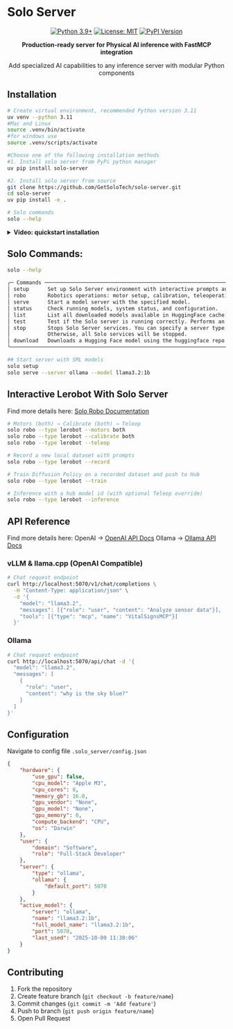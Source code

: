 # Solo Server

<div align="center">

[![Python 3.9+](https://img.shields.io/badge/Python-3.9%2B-blue.svg)](https://www.python.org/downloads/)
[![License: MIT](https://img.shields.io/pypi/l/solo-server)](https://opensource.org/licenses/MIT)
[![PyPI Version](https://img.shields.io/pypi/v/solo-server)](https://pypi.org/project/solo-server/)

**Production-ready server for Physical AI inference with FastMCP integration**

Add specialized AI capabilities to any inference server with modular Python components

</div>

## Installation

```bash
# Create virtual environment, recommended Python version 3.11
uv venv --python 3.11
#Mac and Linux
source .venv/bin/activate
#for windows use 
source .venv/scripts/activate

#Choose one of the following installation methods
#1. Install solo server from PyPi python manager
uv pip install solo-server

#2. Install solo server from source
git clone https://github.com/GetSoloTech/solo-server.git
cd solo-server
uv pip install -e .

# Solo commands
solo --help

```

<details>
<summary><strong>Video: quickstart installation</strong></summary>

[![Video: Quickstart Installation](**media/video_thumbnail.png**)](https://youtu.be/ci-Hw0rfnN0)

</details>

## Solo Commands:

```bash
solo --help
                                                                                                           
╭─ Commands ──────────────────────────────────────────────────────────────────────────────────────────────────────────────────────────────────────────────────────────────────────────────────────────────────────────╮
│ setup      Set up Solo Server environment with interactive prompts and saves configuration to config.json.                                                                                                          │
│ robo       Robotics operations: motor setup, calibration, teleoperation, data recording, training, and inference                                                                                                    │
│ serve      Start a model server with the specified model.                                                                                                                                                           │
│ status     Check running models, system status, and configuration.                                                                                                                                                  │
│ list       List all downloaded models available in HuggingFace cache and Ollama.                                                                                                                                    │
│ test       Test if the Solo server is running correctly. Performs an inference test to verify server functionality.                                                                                                 │
│ stop       Stops Solo Server services. You can specify a server type with 'ollama', 'vllm', or 'llama.cpp'                                                                                                          │
│            Otherwise, all Solo services will be stopped.                                                                                                                                                            │
│ download   Downloads a Hugging Face model using the huggingface repo id.                                                                                                                                            │
╰─────────────────────────────────────────────────────────────────────────────────────────────────────────────────────────────────────────────────────────────────────────────────────────────────────────────────────╯

```

```bash
## Start server with SML models
solo setup
solo serve --server ollama --model llama3.2:1b
```

## Interactive Lerobot With Solo Server
Find more details here: [Solo Robo Documentation](solo_server/commands/robots/lerobot/README.md) 

```bash
# Motors (both) → Calibrate (both) → Teleop
solo robo --type lerobot --motors both
solo robo --type lerobot --calibrate both
solo robo --type lerobot --teleop

# Record a new local dataset with prompts
solo robo --type lerobot --record

# Train Diffusion Policy on a recorded dataset and push to Hub
solo robo --type lerobot --train

# Inference with a hub model id (with optional Teleop override)
solo robo --type lerobot --inference
```

## API Reference
Find more details here: OpenAI -> [OpenAI API Docs](https://platform.openai.com/docs/api-reference/introduction) Ollama -> [Ollama API Docs](https://docs.ollama.com/api)

### vLLM & llama.cpp (OpenAI Compatible)

```bash
# Chat request endpoint
curl http://localhost:5070/v1/chat/completions \
  -H "Content-Type: application/json" \
  -d '{
    "model": "llama3.2",
    "messages": [{"role": "user", "content": "Analyze sensor data"}],
    "tools": [{"type": "mcp", "name": "VitalSignsMCP"}]
  }'
```

### Ollama
```bash
# Chat request endpoint
curl http://localhost:5070/api/chat -d '{
  "model": "llama3.2",
  "messages": [
    {
      "role": "user",
      "content": "why is the sky blue?"
    }
  ]
}'
```

## Configuration
Navigate to config file
`.solo_server/config.json` 

```json
{
    "hardware": {
        "use_gpu": false,
        "cpu_model": "Apple M3",
        "cpu_cores": 8,
        "memory_gb": 16.0,
        "gpu_vendor": "None",
        "gpu_model": "None",
        "gpu_memory": 0,
        "compute_backend": "CPU",
        "os": "Darwin"
    },
    "user": {
        "domain": "Software",
        "role": "Full-Stack Developer"
    },
    "server": {
        "type": "ollama",
        "ollama": {
            "default_port": 5070
        }
    },
    "active_model": {
        "server": "ollama",
        "name": "llama3.2:1b",
        "full_model_name": "llama3.2:1b",
        "port": 5070,
        "last_used": "2025-10-09 11:30:06"
    }
}
```

## Contributing

1. Fork the repository
2. Create feature branch (`git checkout -b feature/name`)
3. Commit changes (`git commit -m 'Add feature'`)
4. Push to branch (`git push origin feature/name`)
5. Open Pull Request 